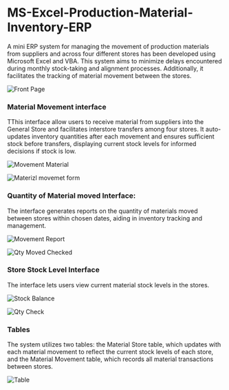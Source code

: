 # MS-Excel-Production-Material-Inventory-ERP
A mini ERP system for managing the movement of production materials from suppliers and across four different stores has been developed using Microsoft Excel and VBA. This system aims to minimize delays encountered during monthly stock-taking and alignment processes. Additionally, it facilitates the tracking of material movement between the stores.

![Front Page](https://github.com/Oyedeone/MS-Excel-Production-Material-Inventory-ERP/assets/105151934/50259c4e-4021-4a37-b565-7da9499998f0)

### Material Movement interface 
TThis interface allow users to receive material from suppliers into the General Store and facilitates interstore transfers among four stores. It auto-updates inventory quantities after each movement and ensures sufficient stock before transfers, displaying current stock levels for informed decisions if stock is low.

![Movement Material](https://github.com/Oyedeone/MS-Excel-Production-Material-Inventory-ERP/assets/105151934/8df0eb7a-5d46-46ed-ade5-55dea53a6f7b)

![Materizl movemet form](https://github.com/Oyedeone/MS-Excel-Production-Material-Inventory-ERP/assets/105151934/6781d5f0-a232-4e56-b565-79c4cb202d08)

### Quantity of Material moved Interface:

The interface generates reports on the quantity of materials moved between stores within chosen dates, aiding in inventory tracking and management.

![Movement Report](https://github.com/Oyedeone/MS-Excel-Production-Material-Inventory-ERP/assets/105151934/f06c629c-2cea-4ae6-a1b0-1efad9aa17ae)

![Qty Moved Checked](https://github.com/Oyedeone/MS-Excel-Production-Material-Inventory-ERP/assets/105151934/442efa1d-31bd-4c3c-8cf9-4b6dde574147)

###  Store Stock Level Interface

The interface lets users view current material stock levels in the stores.

![Stock Balance](https://github.com/Oyedeone/MS-Excel-Production-Material-Inventory-ERP/assets/105151934/2db5433c-ca00-4a87-8cc7-90b6d4c16bfc)

![Qty Check](https://github.com/Oyedeone/MS-Excel-Production-Material-Inventory-ERP/assets/105151934/a5d4ca4c-30cc-4505-b0f0-703661e0c562)


### Tables

The system utilizes two tables: the Material Store table, which updates with each material movement to reflect the current stock levels of each store, and the Material Movement table, which records all material transactions between stores.

![Table](https://github.com/Oyedeone/MS-Excel-Production-Material-Inventory-ERP/assets/105151934/be5d02d8-6420-454b-806c-dfbccad86e9c)






